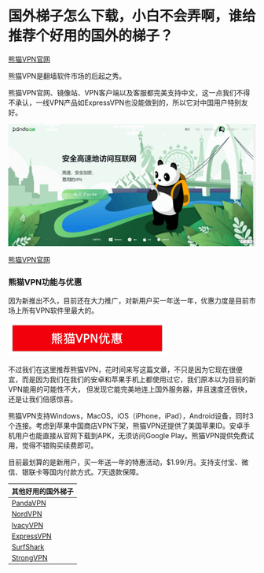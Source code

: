 # 国外梯子怎么下载，小白不会弄啊，谁给推荐个好用的国外的梯子？


[熊猫VPN官网](https://www.panhdpe.xyz/r/22216799)

熊猫VPN是翻墙软件市场的后起之秀。

熊猫VPN官网、镜像站、VPN客户端以及客服都完美支持中文，这一点我们不得不承认，一线VPN产品如ExpressVPN也没能做到的，所以它对中国用户特别友好。

![pandashow](pandashow.png)


[熊猫VPN官网](https://www.panhdpe.xyz/r/22216799)

### 熊猫VPN功能与优惠

因为新推出不久，目前还在大力推广，对新用户买一年送一年，优惠力度是目前市场上所有VPN软件里最大的。

![熊猫VPN优惠](pandadiscount.png)

不过我们在这里推荐熊猫VPN，花时间来写这篇文章，不只是因为它现在很便宜，而是因为我们在我们的安卓和苹果手机上都使用过它，我们原本以为目前的新VPN能用的可能性不大， 但发现它能完美地连上国外服务器，并且速度还很快，还是让我们倍感惊喜。

熊猫VPN支持Windows，MacOS，iOS（iPhone，iPad），Android设备，同时3个连接。考虑到苹果中国商店VPN下架，熊猫VPN还提供了美国苹果ID。安卓手机用户也能直接从官网下载到APK，无须访问Google Play。熊猫VPN提供免费试用，觉得不错购买续费即可。

目前最划算的是新用户，买一年送一年的特惠活动，$1.99/月。支持支付宝、微信、银联卡等国内付款方式。7天退款保障。


|  其他好用的国外梯子  |
|  ----  | 
| [PandaVPN](https://www.panhdpe.xyz/r/22216799) | 
| [NordVPN](https://go.nordlocker.net/aff_c?offer_id=15&aff_id=38201&url_id=6063&aff_sub=github&aff_click_id=supervpn) | 
| [IvacyVPN](https://www.ivacykodi.com/easter-deal-2020/?aff=91814&data1=github&data2=supervpn) 
| [ExpressVPN](https://www.xvbelink.com/?a_fid=tizi_vpn&chan=github&data1=supervpn) | 顶级品牌（需翻墙后购买）
| [SurfShark](https://get.surfshark.net/aff_c?offer_id=6&aff_id=3401) | 不限设备数（需翻墙后购买） 
| [StrongVPN](https://strongtech.org/?tr_aid=5f856c291d7a8&data1=gitsuper&data2=supervpn) | 10月份不稳定，正在恢复中 |
